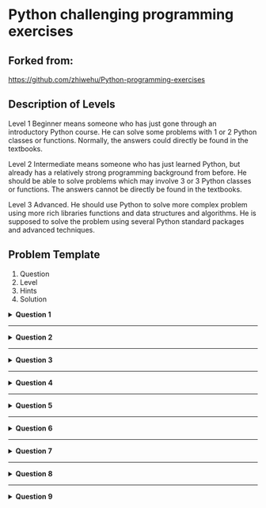 # Python challenging programming exercises

## Forked from:
https://github.com/zhiwehu/Python-programming-exercises
## Description of Levels
Level 1	Beginner means someone who has just gone through an introductory Python course. He can solve some problems with 1 or 2 Python classes or functions. Normally, the answers could directly be found in the textbooks.

Level 2	Intermediate means someone who has just learned Python, but already has a relatively strong programming background from before. He should be able to solve problems which may involve 3 or 3 Python classes or functions. The answers cannot be directly be found in the textbooks.

Level 3	Advanced. He should use Python to solve more complex problem using more rich libraries functions and data structures and algorithms. He is supposed to solve the problem using several Python standard packages and advanced techniques.

## Problem Template
1. Question
2. Level
3. Hints
4. Solution

<details>
<summary><b>Question 1</b></summary>

### Question:
Write a program which will find all such numbers which are divisible by 7 but are not a multiple of 5,
between 2000 and 3200 (both included).
The numbers obtained should be printed in a comma-separated sequence on a single line.

### Level 1
### Hints:
Consider use range(#begin, #end) method

### Solution
<details>
<summary> See Solution </summary>

``` python
l=[]
for i in range(2000, 3201):
    if (i%7==0) and (i%5!=0):
        l.append(str(i))

print (','.join(l))
```
</details>
</details>

---

<details>
<summary><b>Question 2</b></summary>

### Question:
Write a program which can compute the factorial of a given numbers.
The results should be printed in a comma-separated sequence on a single line.
#### Example
Suppose the following input is supplied to the program: \
8 \
Then, the output should be: \
40320

### Level 1
### Hints:
In case of input data being supplied to the question, it should be assumed to be a console input.

### Solution
<details>
<summary> See Solution </summary>

``` python
def fact(x):
    if x == 0:
        return 1
    return x * fact(x - 1)

x=int(raw_input())
print (fact(x))
```
</details>
</details>

---

<details>
<summary><b>Question 3</b></summary>

### Question:
With a given integral number n, write a program to generate a dictionary that contains (i, i*i) such that is an integral number between 1 and n (both included). and then the program should print the dictionary.
#### Example
Suppose the following input is supplied to the program: \
8 \
Then, the output should be: \
{1: 1, 2: 4, 3: 9, 4: 16, 5: 25, 6: 36, 7: 49, 8: 64}

### Level 1
### Hints:
In case of input data being supplied to the question, it should be assumed to be a console input.
Consider use dict()

### Solution
<details>
<summary> See Solution </summary>

``` python
n=int(raw_input())
d=dict()
for i in range(1,n+1):
    d[i]=i*i

print (d)
```
</details>
</details>

---

<details>
<summary><b>Question 4</b></summary>

### Question:
Write a program which accepts a sequence of comma-separated numbers from console and generate a list and a tuple which contains every number.

#### Example
Suppose the following input is supplied to the program: \
34,67,55,33,12,98 \
Then, the output should be: \
['34', '67', '55', '33', '12', '98'] \
('34', '67', '55', '33', '12', '98')

### Level 1
### Hints:
In case of input data being supplied to the question, it should be assumed to be a console input. \
tuple() method can convert list to tuple

### Solution
<details>
<summary> See Solution </summary>

```python
values=raw_input()
l=values.split(",")
t=tuple(l)
print (l)
print (t)
```
</details>
</details>

---

<details>
<summary><b>Question 5</b></summary>

### Question:
Define a class which has at least two methods:
getString: to get a string from console input
printString: to print the string in upper case.
Also please include simple test function to test the class methods.

### Level 1
### Hints:
Use __init__ method to construct some parameters

### Solution
<details>
<summary> See Solution </summary>

``` python
class InputOutString(object):
    def __init__(self):
        self.s = ""

    def getString(self):
        self.s = raw_input()

    def printString(self):
        print self.s.upper()

strObj = InputOutString()
strObj.getString()
strObj.printString()
```
</details>
</details>

---

<details>
<summary><b>Question 6</b></summary>

### Question:
Write a program that calculates and prints the value according to the given formula:
Q = Square root of [(2 * C * D)/H]
Following are the fixed values of C and H:
C is 50. H is 30.
D is the variable whose values should be input to your program in a comma-separated sequence.

#### Example
Let us assume the following comma separated input sequence is given to the program: \
100,150,180 \
Then, the output should be: \
18,22,24

### Level 2
### Hints:
If the output received is in decimal form, it should be rounded off to its nearest value (for example, if the output received is 26.0, it should be printed as 26)
In case of input data being supplied to the question, it should be assumed to be a console input.

### Solution
<details>
<summary> See Solution </summary>

``` python
#!/usr/bin/env python
import math
c=50
h=30
value = []
items=[x for x in raw_input().split(',')]
for d in items:
    value.append(str(int(round(math.sqrt(2*c*float(d)/h)))))

print (','.join(value))
```
</details>
</details>

---

<details>
<summary><b>Question 7</b></summary>

### Question:
Write a program which takes 2 digits, X,Y as input and generates a 2-dimensional array. The element value in the i-th row and j-th column of the array should be i*j.
Note: i=0,1.., X-1; j=0,1,­Y-1.

#### Example
Let us assume the following comma separated input sequence is given to the program: \
3,5 \
Then, the output should be: \
[[0, 0, 0, 0, 0], [0, 1, 2, 3, 4], [0, 2, 4, 6, 8]]

### Level 2
### Hints:
Note: In case of input data being supplied to the question, it should be assumed to be a console input in a comma-separated form.

### Solution
<details>
<summary> See Solution </summary>

``` python
input_str = raw_input()
dimensions=[int(x) for x in input_str.split(',')]
rowNum=dimensions[0]
colNum=dimensions[1]
multilist = [[0 for col in range(colNum)] for row in range(rowNum)]

for row in range(rowNum):
    for col in range(colNum):
        multilist[row][col]= row*col

print (multilist)
```
</details>
</details>

---

<details>
<summary><b>Question 8</b></summary>

### Question:
Write a program that accepts a comma separated sequence of words as input and prints the words in a comma-separated sequence after sorting them alphabetically.


Then, the output should be:


#### Example
Let us assume the following comma separated input sequence is given to the program: \
without,hello,bag,world \
Then, the output should be: \
bag,hello,without,world

### Level 2
### Hints:
In case of input data being supplied to the question, it should be assumed to be a console input.

### Solution
<details>
<summary> See Solution </summary>

``` python
items=[x for x in raw_input().split(',')]
items.sort()
print (','.join(items))
```
</details>
</details>

---

<details>
<summary><b>Question 9</b></summary>

### Question:
Write a program that accepts sequence of lines as input and prints the lines after making all characters in the sentence capitalized.

#### Example
Let us assume the following comma separated input sequence is given to the program: \
Hello world \
Practice makes perfect \
Then, the output should be: \
HELLO WORLD
PRACTICE MAKES PERFECT

### Level 2
### Hints:
In case of input data being supplied to the question, it should be assumed to be a console input.

### Solution
<details>
<summary> See Solution </summary>

``` python
lines = []
while True:
    s = raw_input()
    if s:
        lines.append(s.upper())
    else:
        break;

for sentence in lines:
    print (sentence)
```
</details>
</details>
